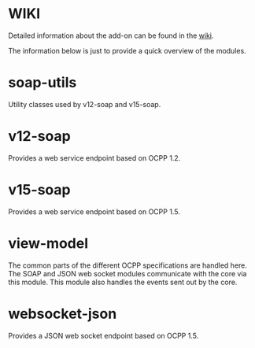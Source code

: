 # WIKI

Detailed information about the add-on can be found in the [wiki](https://github.com/motown-io/motown/wiki/Technical-Architecture#components).

The information below is just to provide a quick overview of the modules.

# soap-utils

Utility classes used by v12-soap and v15-soap.

# v12-soap

Provides a web service endpoint based on OCPP 1.2.

# v15-soap

Provides a web service endpoint based on OCPP 1.5.

# view-model

The common parts of the different OCPP specifications are handled here. The SOAP and JSON web socket modules communicate with the core via this module. This module also handles the events sent out by the core.

# websocket-json

Provides a JSON web socket endpoint based on OCPP 1.5.